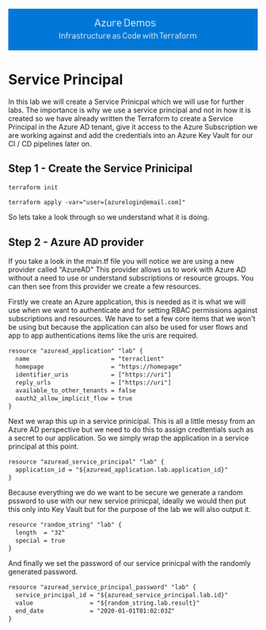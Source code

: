 [![infra as code with Terraform](/docs/images/banner.png)](/README.md)

# Service Principal

In this lab we will create a Service Prinicpal which we will use for further labs. The importance is why we use a service principal and not in how it is created so we have already written the Terraform to create a Service Principal in the Azure AD tenant, give it access to the Azure Subscription we are working against and add the credentials into an Azure Key Vault for our CI / CD pipelines later on.

## Step 1 - Create the Service Prinicipal

```
terraform init
```

```
terraform apply -var="user=[azurelogin@email.com]"
```

So lets take a look through so we understand what it is doing.

## Step 2 - Azure AD provider

If you take a look in the main.tf file you will notice we are using a new provider called "AzureAD" This provider allows us to work with Azure AD without a need to use or understand subscriptions or resource groups. You can then see from this provider we create a few resources.

Firstly we create an Azure application, this is needed as it is what we will use when we want to authenticate and for setting RBAC permissions against subscriptions and resources. We have to set a few core items that we won't be using but because the application can also be used for user flows and app to app authentications items like the uris are required.

```
resource "azuread_application" "lab" {
  name                       = "terraclient"
  homepage                   = "https://homepage"
  identifier_uris            = ["https://uri"]
  reply_urls                 = ["https://uri"]
  available_to_other_tenants = false
  oauth2_allow_implicit_flow = true
}
```

Next we wrap this up in a service prinicipal. This is all a little messy from an Azure AD perspective but we need to do this to assign credtentials such as a secret to our application. So we simply wrap the application in a service principal at this point.

```
resource "azuread_service_principal" "lab" {
  application_id = "${azuread_application.lab.application_id}"
}
```

Because everything we do we want to be secure we generate a random pssword to use with our new service prinicpal, ideally we would then put this only into Key Vault but for the purpose of the lab we will also output it.

```
resource "random_string" "lab" {
  length  = "32"
  special = true
}
```

And finally we set the password of our service prinicpal with the randomly generated password.

```
resource "azuread_service_principal_password" "lab" {
  service_principal_id = "${azuread_service_principal.lab.id}"
  value                = "${random_string.lab.result}"
  end_date             = "2020-01-01T01:02:03Z"
}
```
